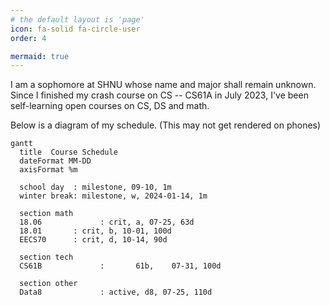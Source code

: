```yaml
---
# the default layout is 'page'
icon: fa-solid fa-circle-user
order: 4

mermaid: true
---
```

I am a sophomore at SHNU whose name and major shall remain unknown. Since I finished my crash course on CS -- CS61A in July 2023, I've been self-learning open courses on CS, DS and math.

Below is a diagram of my schedule. (This may not get rendered on phones)

```mermaid
gantt
  title  Course Schedule
  dateFormat MM-DD
  axisFormat %m

  school day  :	milestone, 09-10, 1m
  winter break: milestone, w, 2024-01-14, 1m

  section math
  18.06 			: crit, a, 07-25, 63d
  18.01       : crit, b, 10-01, 100d
  EECS70      : crit, d, 10-14, 90d

  section tech
  CS61B 			:		61b,	07-31, 100d

  section other
  Data8 			: active, d8, 07-25, 110d
```